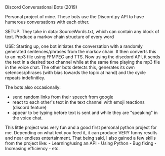 Discord Conversational Bots (2019)

Personal project of mine. These bots use the Discord.py API to have humerous conversations with each other.

SETUP:
They take in data: SourceWords.txt, which can contain any block of text.
Produce a markov chain structure of every word

USE:
Starting up, one bot initiates the conversation with a randomly generated sentences/phrases from the markov chain.
It then converts this to an mp3 file using FFMPEG and TTS.
Now using the discdord API, it sends the text in a desired text channel while at the same time playing the mp3 file in the voice chat.
The other bots detects this, generates its own setences/phrases (with bias towards the topic at hand) and the cycle repeats indefinitley.

The bots also occasionally:
- send random links from their speech from google
- react to each other's text in the text channel with emoji reactions (discord feature)
- appear to be typing before text is sent and while they are "speaking" in the voice chat.

This little project was very fun and a good first personal python project for me. Depending on what text you feed it, it can produce VERY funny results and
  near endless entertainment. That being said, I also gained a few skills from the project like:
          - Learning/using an API
          - Using Python
          - Bug fixing
          - Increasing efficiency
          - etc.
